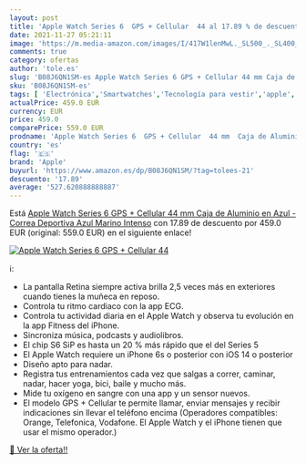 ```yaml
---
layout: post
title: 'Apple Watch Series 6  GPS + Cellular  44 al 17.89 % de descuento'
date: 2021-11-27 05:21:11
image: 'https://m.media-amazon.com/images/I/417W1lenMwL._SL500_._SL400_.jpg'
comments: true
category: ofertas
author: 'tole.es'
slug: 'B08J6QN1SM-es Apple Watch Series 6 GPS + Cellular 44 mm Caja de Aluminio...'
sku: 'B08J6QN1SM-es'
tags: [ 'Electrónica','Smartwatches','Tecnología para vestir','apple', ]
actualPrice: 459.0 EUR
currency: EUR
price: 459.0
comparePrice: 559.0 EUR
prodname: 'Apple Watch Series 6  GPS + Cellular  44 mm  Caja de Aluminio en Azul - Correa Deportiva Azul Marino Intenso'
country: 'es'
flag: '🇪🇸'
brand: 'Apple'
buyurl: 'https://www.amazon.es/dp/B08J6QN1SM/?tag=tolees-21'
descuento: '17.89'
average: '527.620888888887'
---
```


Está [Apple Watch Series 6  GPS + Cellular  44 mm  Caja de Aluminio en Azul - Correa Deportiva Azul Marino Intenso](https://www.amazon.es/dp/B08J6QN1SM/?tag=tolees-21) con 17.89 de descuento por 459.0 EUR (original: 559.0 EUR) en el siguiente enlace!

[![Apple Watch Series 6  GPS + Cellular  44](https://m.media-amazon.com/images/I/417W1lenMwL._SL500_._SL400_.jpg)](https://www.amazon.es/dp/B08J6QN1SM/?tag=tolees-21)

ℹ️:

- La pantalla Retina siempre activa brilla 2,5 veces más en exteriores cuando tienes la muñeca en reposo.
- Controla tu ritmo cardiaco con la app ECG.
- Controla tu actividad diaria en el Apple Watch y observa tu evolución en la app Fitness del iPhone.
- Sincroniza música, podcasts y audiolibros.
- El chip S6 SiP es hasta un 20 % más rápido que el del Series 5
- El Apple Watch requiere un iPhone 6s o posterior con iOS 14 o posterior
- Diseño apto para nadar.
- Registra tus entrenamientos cada vez que salgas a correr, caminar, nadar, hacer yoga, bici, baile y mucho más.
- Mide tu oxígeno en sangre con una app y un sensor nuevos.
- El modelo GPS + Cellular te permite llamar, enviar mensajes y recibir indicaciones sin llevar el teléfono encima (Operadores compatibles: Orange, Telefonica, Vodafone. El Apple Watch y el iPhone tienen que usar el mismo operador.)

[🛒 Ver la oferta!!](https://www.amazon.es/dp/B08J6QN1SM/?tag=tolees-21)
